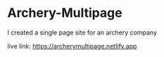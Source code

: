 # Archery-Multipage
I created a single page site for an archery company

live link: https://archerymultipage.netlify.app
